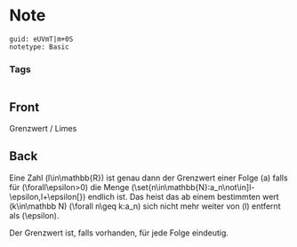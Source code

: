 # Note
```
guid: eUVmT|m+0S
notetype: Basic
```

### Tags
```
```

## Front
Grenzwert / Limes

## Back
Eine Zahl \(l\in\mathbb{R}\) ist genau dann der Grenzwert einer Folge \(a\) falls für \(\forall\epsilon>0\) die Menge \(\set{n\in\mathbb{N}:a_n\not\in]l-\epsilon,l+\epsilon[}\) endlich ist.
Das heist das ab einem bestimmten wert \(k\in\mathbb N\) \(\forall n\geq k:a_n\) sich nicht mehr weiter von \(l\) entfernt als \(\epsilon\). 

Der Grenzwert ist, falls vorhanden, für jede Folge eindeutig.
